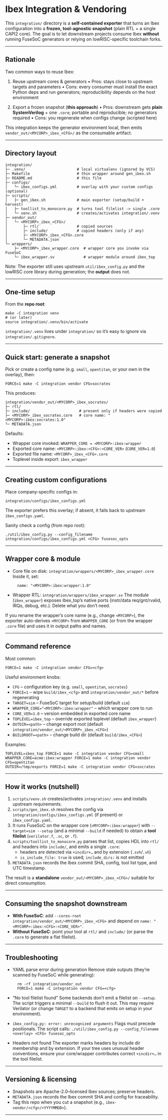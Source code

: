 # Ibex Integration & Vendoring

This `integration/` directory is a **self-contained exporter** that turns an Ibex configuration into a **frozen, tool-agnostic snapshot** (plain RTL + a single CAPI2 core). The goal is to let downstream projects consume Ibex **without** running FuseSoC generators or relying on lowRISC-specific toolchain forks.

---

## Rationale

Two common ways to reuse Ibex:

1. Reuse upstream cores & generators
   • Pros: stays close to upstream targets and parameters
   • Cons: every consumer must install the exact Python deps and run generators; reproducibility depends on the host environment

2. Export a frozen snapshot (**this approach**)
   • Pros: downstream gets **plain SystemVerilog** + one `.core`; portable and reproducible; no generators required
   • Cons: you regenerate when configs change (scripted here)

This integration keeps the generator environment local, then emits `vendor_out/<MYCORP>_ibex_<CFG>/` as the consumable artifact.

---

## Directory layout

    integration/
    ├─ .venv/                       # local virtualenv (ignored by VCS)
    ├─ Makefile                     # thin wrapper around gen_ibex.sh
    ├─ README.md                    # this file
    ├─ configs/
    │   └─ ibex_configs.yml         # overlay with your custom configs (optional)
    ├─ scripts/
    │   ├─ gen_ibex.sh              # main exporter (setup/build + harvest)
    │   ├─ toollist_to_monocore.py  # turns tool filelist -> single .core
    │   └─ venv.sh                  # creates/activates integration/.venv
    ├─ vendor_out/
    │   └─ <MYCORP>_ibex_<CFG>/
    │       ├─ rtl/                 # copied sources
    │       ├─ include/             # copied headers (only if any)
    │       ├─ <MYCORP>_ibex_<CFG>.core
    │       └─ METADATA.json
    └─ wrappers/
        ├─ <MYCORP>_ibex_wrapper.core  # wrapper core you invoke via FuseSoC
        └─ ibex_wrapper.sv             # wrapper module around ibex_top

Note: The exporter still uses upstream `util/ibex_config.py` and the lowRISC core library during generation; the **output** does not.

---

## One-time setup

From the **repo root**:

    make -C integration venv
    # (or later)
    source integration/.venv/bin/activate

`integration/.venv` lives under `integration/` so it’s easy to ignore via `integration/.gitignore`.

---

## Quick start: generate a snapshot

Pick or create a config name (e.g. `small`, `opentitan`, or your own in the overlay), then:

    FORCE=1 make -C integration vendor CFG=socrates

This produces:

    integration/vendor_out/<MYCORP>_ibex_socrates/
    ├─ rtl/
    ├─ include/                      # present only if headers were copied
    ├─ <MYCORP>_ibex_socrates.core   # core name: "<MYCORP>:ibex:socrates:1.0"
    └─ METADATA.json

Defaults:
- Wrapper core invoked: `WRAPPER_CORE = <MYCORP>:ibex:wrapper`
- Exported core name: `<MYCORP>:ibex:<CFG>:<CORE_VER>` (`CORE_VER=1.0`)
- Exported file name: `<MYCORP>_ibex_<CFG>.core`
- Toplevel inside export: `ibex_wrapper`

---

## Creating custom configurations

Place company-specific configs in:

    integration/configs/ibex_configs.yml

The exporter prefers this overlay; if absent, it falls back to upstream `ibex_configs.yaml`.

Sanity check a config (from repo root):

    ./util/ibex_config.py --config_filename integration/configs/ibex_configs.yml <CFG> fusesoc_opts

---

## Wrapper core & module

- Core file on disk: `integration/wrappers/<MYCORP>_ibex_wrapper.core`
  Inside it, set:

        name: "<MYCORP>:ibex:wrapper:1.0"

- Wrapper RTL: `integration/wrappers/ibex_wrapper.sv`
  The module (`ibex_wrapper`) exposes ibex_top’s native ports (instr/data req/gnt/rvalid, IRQs, debug, etc.). Delete what you don’t need.

If you rename the wrapper’s core name (e.g., change `<MYCORP>`), the exporter auto-derives `<MYCORP>` from `WRAPPER_CORE` (or from the wrapper `.core` file) and uses it in output paths and names.

---

## Command reference

Most common:

    FORCE=1 make -C integration vendor CFG=<cfg>

Useful environment knobs:
- `CFG` – configuration key (e.g. `small`, `opentitan`, `socrates`)
- `FORCE=1` – wipe `build/ibex_<cfg>` and `integration/vendor_out/*` before regenerating
- `TARGET=sim` – FuseSoC target for setup/build (default `sim`)
- `WRAPPER_CORE="<MYCORP>:ibex:wrapper"` – which wrapper core to run
- `CORE_VER=1.0` – version embedded in exported core name
- `TOPLEVEL=ibex_top` – override exported toplevel (default `ibex_wrapper`)
- `OUTDIR=<path>` – change export root (default `integration/vendor_out/<MYCORP>_ibex_<CFG>`)
- `BUILDROOT=<path>` – change build dir (default `build/ibex_<CFG>`)

Examples:

    TOPLEVEL=ibex_top FORCE=1 make -C integration vendor CFG=small
    WRAPPER_CORE=acme:ibex:wrapper FORCE=1 make -C integration vendor CFG=opentitan
    OUTDIR=/tmp/exports FORCE=1 make -C integration vendor CFG=socrates

---

## How it works (nutshell)

1. `scripts/venv.sh` creates/activates `integration/.venv` and installs upstream requirements.
2. `scripts/gen_ibex.sh` resolves the config via `integration/configs/ibex_configs.yml` (if present) or `ibex_configs.yaml`.
3. It runs FuseSoC on the wrapper core (`<MYCORP>:ibex:wrapper`) with `--target=sim --setup` (and a minimal `--build` if needed) to obtain a **tool filelist** (`verilator.f`, `.vc`, or `.f`).
4. `scripts/toollist_to_monocore.py` parses that list, copies HDL into `rtl/` and headers into `include/`, and emits a single `.core`:
   - headers are detected via `+incdir+…` and by extension (`.svh`/`.vh`)
   - `is_include_file: true` is used; `include_dirs:` is not emitted
5. `METADATA.json` records the Ibex commit SHA, config, tool list type, and UTC timestamp.

The result is a **standalone** `vendor_out/<MYCORP>_ibex_<CFG>/` suitable for direct consumption.

---

## Consuming the snapshot downstream

- **With FuseSoC**: add `--cores-root integration/vendor_out/<MYCORP>_ibex_<CFG>` and depend on
  `name: "<MYCORP>:ibex:<CFG>:<CORE_VER>"`.
- **Without FuseSoC**: point your tool at `rtl/` and `include/` (or parse the `.core` to generate a flat filelist).

---

## Troubleshooting

- YAML parse error during generation
  Remove stale outputs (they’re scanned by FuseSoC while generating):

        rm -rf integration/vendor_out
        FORCE=1 make -C integration vendor CFG=<cfg>

- “No tool filelist found”
  Some backends don’t emit a filelist on `--setup`. The script triggers a minimal `--build` to flush it out. This may require Verilator (or change `TARGET` to a backend that emits on setup in your environment).

- `ibex_config.py: error: unrecognized arguments`
  Flags must precede positionals. The script calls:
  `./util/ibex_config.py --config_filename <overlay> <CFG> fusesoc_opts`

- Headers not found
  The exporter marks headers by include dir membership and by extension. If your tree uses unusual header conventions, ensure your core/wrapper contributes correct `+incdir+…` in the tool filelist.

---

## Versioning & licensing

- Snapshots are Apache-2.0–licensed Ibex sources; preserve headers.
- `METADATA.json` records the Ibex commit SHA and config for traceability.
- Tag this repo when you cut a snapshot (e.g., `ibex-vendor/<cfg>/<YYYYMMDD>`).

---



